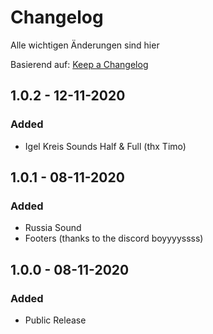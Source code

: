 
# Changelog
Alle wichtigen Änderungen sind hier

Basierend auf: [Keep a Changelog](https://keepachangelog.com/en/1.0.0/)

## 1.0.2 - 12-11-2020
### Added
- Igel Kreis Sounds Half & Full (thx Timo)

## 1.0.1 - 08-11-2020
### Added
- Russia Sound
- Footers (thanks to the discord boyyyyssss)

## 1.0.0 - 08-11-2020
### Added
- Public Release
